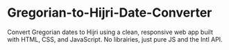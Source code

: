 # Gregorian-to-Hijri-Date-Converter
Convert Gregorian dates to Hijri using a clean, responsive web app built with HTML, CSS, and JavaScript. No librairies, just pure JS and the Intl API. 
